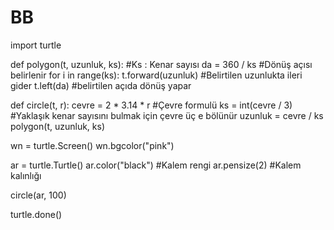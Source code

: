 # BB
import turtle

def polygon(t, uzunluk, ks):        #Ks : Kenar sayısı
    da = 360 / ks            #Dönüş açısı belirlenir
    for i in range(ks):
        t.forward(uzunluk)       #Belirtilen uzunlukta ileri gider
        t.left(da)               #belirtilen açıda dönüş yapar


def circle(t, r):
    cevre = 2 * 3.14 * r          #Çevre formulü
    ks = int(cevre / 3)           #Yaklaşık kenar sayısını bulmak için çevre üç e bölünür
    uzunluk = cevre / ks
    polygon(t, uzunluk, ks)

wn = turtle.Screen()
wn.bgcolor("pink")

ar = turtle.Turtle()
ar.color("black")         #Kalem rengi
ar.pensize(2)           #Kalem kalınlığı

circle(ar, 100)

turtle.done()
